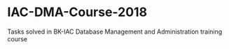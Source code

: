 # IAC-DMA-Course-2018
Tasks solved in BK-IAC Database Management and Administration training course
